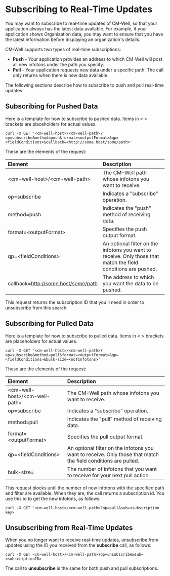 # Subscribing to Real-Time Updates #

You may want to subscribe to real-time updates of CM-Well, so that your application always has the latest data available. For example, if your application shows Organization data, you may want to ensure that you have the latest information before displaying an organization's details.

CM-Well supports two types of real-time subscriptions:

* **Push** - Your application provides an address to which CM-Well will post all new infotons under the path you specify.
* **Pull** - Your application requests new data under a specific path. The call only returns when there is new data available.

The following sections describe how to subscribe to push and pull real-time updates. 

## Subscribing for Pushed Data ##

Here is a template for how to subscribe to pushed data. Items in < > brackets are placeholders for actual values.

    curl -X GET '<cm-well-host>/<cm-well-path>?op=subscribe&method=push&format=<outputFormat>&qp=<fieldConditions>&callback=<http://some.host/some/path>'
    
These are the elements of the request:

Element | Description 
:--------|:------------
\<cm-well-host\>/\<cm-well-path\> | The CM-Well path whose infotons you want to receive.
op=subscribe | Indicates a "subscribe" operation.
method=push | Indicates the "push" method of receiving data.
format=\<outputFormat\> | Specifies the push output format.
qp=\<fieldConditions\> | An optional filter on the infotons you want to receive. Only those that match the field conditions are pushed.
callback=http://some.host/some/path | The address to which you want the data to be pushed.

This request returns the subscription ID that you'll need in order to unsubscribe from this search.

## Subscribing for Pulled Data ##

Here is a template for how to subscribe to pulled data. Items in < > brackets are placeholders for actual values.

    curl -X GET '<cm-well-host>/<cm-well-path>?op=subscribe&method=pull&format=<outputFormat>&qp=<fieldConditions>&bulk-size=<nofInfotons>'

These are the elements of the request:

Element | Description 
:--------|:------------
\<cm-well-host\>/\<cm-well-path\> | The CM-Well path whose infotons you want to receive.
op=subscribe | Indicates a "subscribe" operation.
method=pull | Indicates the "pull" method of receiving data.
format=\<outputFormat\> | Specifies the pull output format.
qp=\<fieldConditions\> | An optional filter on the infotons you want to receive. Only those that match the field conditions are pulled.
bulk-size=<nofInfotons> | The number of infotons that you want to receive for your next pull action.

This request blocks until the number of new infotons with the specified path and filter are available. When they are, the call returns a subscription id. You use this id to get the new infotons, as follows:

    curl -X GET '<cm-well-host>/<cm-well-path>?op=pull&sub=<subscription key>

## Unsubscribing from Real-Time Updates ##

When you no longer want to receive real-time updates, unsubscribe from updates using the ID you received from the **subscribe** call, as follows:

    curl -X GET <cm-well-host>/<cm-well-path>?op=unsubscribe&sub=<subscriptionID>

The call to **unsubscribe** is the same for both push and pull subscriptions.

    
